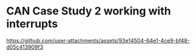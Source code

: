 # CAN Case Study 2 working with interrupts


https://github.com/user-attachments/assets/93e14504-64e1-4ce9-bf48-d05c413909f3

